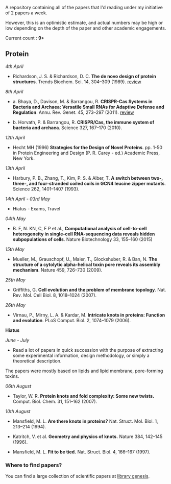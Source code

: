 A repository containing all of the papers that I'd reading under my initiative
of 2 papers a week.

However, this is an optimistic estimate, and actual numbers may be high or low
depending on the depth of the paper and other academic engagements.

Current count : **9+**

## Protein

*4th April*

* Richardson, J. S. & Richardson, D. C. **The de novo design of protein
   structures**. Trends Biochem. Sci. 14, 304–309 (1989). [review](april-15/04-protein-engineering/review.md)

*8th April*

* a. Bhaya, D., Davison, M. & Barrangou, R. **CRISPR-Cas Systems in Bacteria and
   Archaea: Versatile Small RNAs for Adaptive Defense and Regulation**. Annu.
   Rev. Genet. 45, 273–297 (2011). [review](april-15/08-crispr-cas/review-a.md)

* b. Horvath, P. & Barrangou, R. **CRISPR/Cas, the immune system of bacteria and
   archaea**. Science 327, 167–170 (2010).


*12th April*

* Hecht MH (1996) **Strategies for the Design of Novel Proteins**. pp. 1-50 in
   Protein Engineering and Design (P. R. Carey - ed.) Academic Press, New York.

*13th April*

* Harbury, P. B., Zhang, T., Kim, P. S. & Alber, T. **A switch between two-,
   three-, and four-stranded coiled coils in GCN4 leucine zipper mutants**.
   Science 262, 1401–1407 (1993).

*14th April - 03rd May*

* Hiatus - Exams, Travel

*04th May*

* B. F, N. KN, C, F P et al., **Computational analysis of cell-to-cell
   heterogeneity in single-cell RNA-sequencing data reveals hidden
   subpopulations of cells**. Nature Biotechnology 33, 155–160 (2015)

*15th May*

* Mueller, M., Grauschopf, U., Maier, T., Glockshuber, R. & Ban, N. **The
structure of a cytolytic alpha-helical toxin pore reveals its assembly
mechanism**. Nature 459, 726–730 (2009).

*25th May*

* Griffiths, G. **Cell evolution and the problem of membrane topology**. Nat.
  Rev. Mol. Cell Biol. 8, 1018–1024 (2007).

*26th May*

* Virnau, P., Mirny, L. A. & Kardar, M. **Intricate knots in proteins:
  Function and evolution**. PLoS Comput. Biol. 2, 1074–1079 (2006).

**Hiatus**

*June - July*

* Read a lot of papers in quick succession with the purpose of extracting
some experimental information, design methodology, or simply a theoretical
description.

The papers were mostly based on lipids and lipid membrane, pore-forming toxins.

*06th August*

* Taylor, W. R. **Protein knots and fold complexity: Some new twists.** Comput.
  Biol. Chem. 31, 151–162 (2007).

*10th August*

* Mansfield, M. L. **Are there knots in proteins?** Nat. Struct. Mol. Biol. 1, 213–214 (1994).

* Katritch, V. et al. **Geometry and physics of knots.** Nature 384, 142–145 (1996).

* Mansfield, M. L. **Fit to be tied.** Nat. Struct. Biol. 4, 166–167 (1997).


### Where to find papers?

You can find a large collection of scientific papers at [library
genesis](http://libgen.in/scimag).
